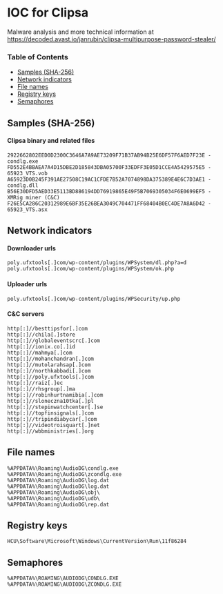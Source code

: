 # IOC for Clipsa

Malware analysis and more technical information at <https://decoded.avast.io/janrubin/clipsa-multipurpose-password-stealer/>


### Table of Contents
* [Samples (SHA-256)](#samples-sha-256)
* [Network indicators](#network-indicators)
* [File names](#file-names)
* [Registry keys](#registry-keys)
* [Semaphores](#semaphores)


## Samples (SHA-256)
#### Clipsa binary and related files
```
2922662802EED0D2300C3646A7A9AE73209F71B37AB94B25E6DF57F6AED7F23E - condlg.exe
FD552E4BBAEA7A4D15DBE2D185843DBA05700F33EDFF3E05D1CCE4A5429575E5 - 65923_VTS.vob
A65923D0B245F391AE27508C19AC1CFDE7B52A7074898DA375389E4E6C7D3AE1 - condlg.dll
B56E30DFD5AED33E5113BD886194DD76919865E49F5B7069305034F6E0699EF5 - XMRig miner (C&C)
F26E5CA286C20312989E6BF35E26BEA3049C704471FF68404B0EC4DE7A8A6D42 - 65923_VTS.asx
```


## Network indicators
#### Downloader urls
```
poly.ufxtools[.]com/wp-content/plugins/WPSystem/dl.php?a=d
poly.ufxtools[.]com/wp-content/plugins/WPSystem/ok.php
```
#### Uploader urls
```
poly.ufxtools[.]com/wp-content/plugins/WPSecurity/up.php
```
#### C&C servers
```
http[:]//besttipsfor[.]com
http[:]//chila[.]store
http[:]//globaleventscrc[.]com
http[:]//ionix.co[.]id
http[:]//mahmya[.]com
http[:]//mohanchandran[.]com
http[:]//mutolarahsap[.]com
http[:]//northkabbadi[.]com
http[:]//poly.ufxtools[.]com
http[:]//raiz[.]ec
http[:]//rhsgroup[.]ma
http[:]//robinhurtnamibia[.]com
http[:]//sloneczna10tka[.]pl
http[:]//stepinwatchcenter[.]se
http[:]//topfinsignals[.]com
http[:]//tripindiabycar[.]com
http[:]//videotroisquart[.]net
http[:]//wbbministries[.]org
```


## File names
```
%APPDATA%\Roaming\AudioDG\condlg.exe
%APPDATA%\Roaming\AudioDG\zcondlg.exe
%APPDATA%\Roaming\AudioDG\log.dat
%APPDATA%\Roaming\AudioDG\log.dat
%APPDATA%\Roaming\AudioDG\obj\
%APPDATA%\Roaming\AudioDG\udb\
%APPDATA%\Roaming\AudioDG\rep.dat
```

## Registry keys
```
HCU\Software\Microsoft\Windows\CurrentVersion\Run\11f86284
```

## Semaphores
```
%APPDATA%\ROAMING\AUDIODG\CONDLG.EXE
%APPDATA%\ROAMING\AUDIODG\ZCONDLG.EXE
```

